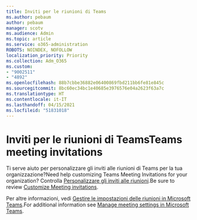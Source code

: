 ```yaml
---
title: Inviti per le riunioni di Teams
ms.author: pebaum
author: pebaum
manager: scotv
ms.audience: Admin
ms.topic: article
ms.service: o365-administration
ROBOTS: NOINDEX, NOFOLLOW
localization_priority: Priority
ms.collection: Adm_O365
ms.custom:
- "9002511"
- "4892"
ms.openlocfilehash: 88b7cbbe36882e06400869fbd211bb6fe81e845c
ms.sourcegitcommit: 8bc60ec34bc1e40685e3976576e04a2623f63a7c
ms.translationtype: HT
ms.contentlocale: it-IT
ms.lasthandoff: 04/15/2021
ms.locfileid: "51831018"
---
```

# <a name="teams-meeting-invitations"></a><span data-ttu-id="21ebe-102">Inviti per le riunioni di Teams</span><span class="sxs-lookup"><span data-stu-id="21ebe-102">Teams meeting invitations</span></span>

<span data-ttu-id="21ebe-103">Ti serve aiuto per personalizzare gli inviti alle riunioni di Teams per la tua organizzazione?</span><span class="sxs-lookup"><span data-stu-id="21ebe-103">Need help customizing Teams Meeting Invitations for your organization?</span></span> <span data-ttu-id="21ebe-104">Controlla [Personalizzare gli inviti alle riunioni](https://docs.microsoft.com/microsoftteams/meeting-settings-in-teams#customize-meeting-invitations).</span><span class="sxs-lookup"><span data-stu-id="21ebe-104">Be sure to review [Customize Meeting invitations](https://docs.microsoft.com/microsoftteams/meeting-settings-in-teams#customize-meeting-invitations).</span></span>  

<span data-ttu-id="21ebe-105">Per altre informazioni, vedi [Gestire le impostazioni delle riunioni in Microsoft Teams](https://docs.microsoft.com/microsoftteams/meeting-settings-in-teams).</span><span class="sxs-lookup"><span data-stu-id="21ebe-105">For additional information see [Manage meeting settings in Microsoft Teams](https://docs.microsoft.com/microsoftteams/meeting-settings-in-teams).</span></span>
